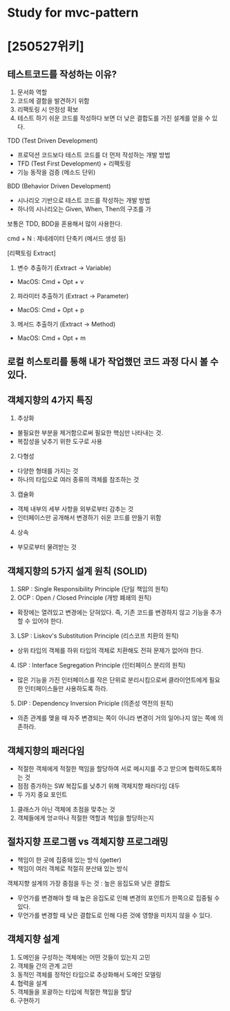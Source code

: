 # Study for mvc-pattern



# [250527위키]

## 테스트코드를 작성하는 이유?
1. 문서화 역할
2. 코드에 결함을 발견하기 위함
3. 리팩토링 시 안정성 확보
4. 테스트 하기 쉬운 코드를 작성하다 보면 더 낮은 결합도를 가진 설계를 얻을 수 있다.

TDD (Test Driven Development)
- 프로덕션 코드보다 테스트 코드를 더 먼저 작성하는 개발 방법
- TFD (Test First Development) + 리팩토링
- 기능 동작을 검증 (메소드 단위)

BDD (Behavior Driven Development)
- 시나리오 기반으로 테스트 코드를 작성하는 개발 방법
- 하나의 시나리오는 Given, When, Then의 구조를 가

보통은 TDD, BDD을 혼용해서 많이 사용한다.

cmd + N : 제네레이터 단축키 (메서드 생성 등)

[리팩토링 Extract]
1. 변수 추출하기 (Extract -> Variable)
- MacOS: Cmd + Opt + v
2. 파라미터 추출하기 (Extract -> Parameter)
- MacOS: Cmd + Opt + p
3. 메서드 추출하기 (Extract -> Method)
- MacOS: Cmd + Opt + m


## 로컬 히스토리를 통해 내가 작업했던 코드 과정 다시 볼 수 있다.



## 객체지향의 4가지 특징
1. 추상화
-  불필요한 부분을 제거함으로써 필요한 핵심만 나타내는 것. 
-  복잡성을 낮추기 위한 도구로 사용
2. 다형성
- 다양한 형태를 가지는 것
- 하나의 타입으로 여러 종류의 객체를 참조하는 것  
3. 캡슐화
- 객체 내부의 세부 사항을 외부로부터 감추는 것
- 인터페이스만 공개해서 변경하기 쉬운 코드를 만들기 위함
4. 상속
- 부모로부터 물려받는 것

## 객체지향의 5가지 설계 원칙 (SOLID)
1. SRP : Single Responsibility Principle (단일 책임의 원칙)
2. OCP : Open / Closed Principle (개방 폐쇄의 원칙)
- 확장에는 열려있고 변경에는 닫혀있다. 즉, 기존 코드를 변경하지 않고 기능을 추가할 수 있어야 한다.
3. LSP : Liskov's Substitution Principle (리스코프 치환의 원칙)
- 상위 타입의 객체를 하위 타입의 객체로 치환해도 전혀 문제가 없어야 한다.
4. ISP : Interface Segregation Principle (인터페이스 분리의 원칙)
- 많은 기능을 가진 인터페이스를 작은 단위로 분리시킴으로써 클라이언트에게 필요한 인터페이스들만 사용하도록 하라.
5. DIP : Dependency Inversion Priciple (의존성 역전의 원칙)
- 의존 관계를 맺을 때 자주 변경되는 쪽이 아니라 변경이 거의 일어나지 않는 쪽에 의존하라.

## 객체지향의 패러다임
- 적절한 객체에게 적절한 책임을 할당하여 서로 메시지를 주고 받으며 협력하도록하는 것
- 점점 증가하는 SW 복잡도를 낮추기 위해 객체지향 패러다임 대두
- 두 가지 중요 포인트
1. 클래스가 아닌 객체에 초점을 맞추는 것
2. 객체들에게 엉ㄹ마나 적절한 역할과 책임을 할당하는지

## 절차지향 프로그램 vs 객체지향 프로그래밍
- 책임이 한 곳에 집중돼 있는 방식 (getter)
- 책임이 여러 객체로 적절히 분산돼 있는 방식

객체지향 설계의 가장 중점을 두는 것 : 높은 응집도와 낮은 결합도
-  무언가를 변경해야 할 때 높은 응집도로 인해 변경의 포인트가 한쪽으로 집중될 수 있다. 
-  무언가를 변경할 때 낮은 결합도로 인해 다른 것에 영향을 미치지 않을 수 있다.

## 객체지향 설계
1. 도메인을 구성하는 객체에는 어떤 것들이 있는지 고민
2. 객체들 간의 관계 고민
3. 동적인 객체를 정적인 타입으로 추상화해서 도메인 모델링
4. 협력을 설계
5. 객체들을 포괄하는 타입에 적절한 책임을 할당
6. 구현하기
